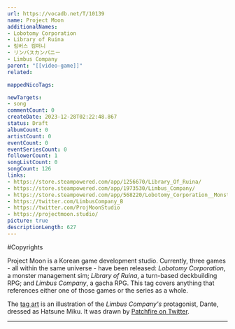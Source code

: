 ```yaml
---
url: https://vocadb.net/T/10139
name: Project Moon
additionalNames: 
- Lobotomy Corporation
- Library of Ruina
- 림버스 컴퍼니
- リンバスカンパニー
- Limbus Company
parent: "[[video-game]]"
related:

mappedNicoTags:

newTargets:
- song
commentCount: 0
createDate: 2023-12-28T02:22:48.867
status: Draft
albumCount: 0
artistCount: 0
eventCount: 0
eventSeriesCount: 0
followerCount: 1
songListCount: 0
songCount: 126
links: 
- https://store.steampowered.com/app/1256670/Library_Of_Ruina/
- https://store.steampowered.com/app/1973530/Limbus_Company/
- https://store.steampowered.com/app/568220/Lobotomy_Corporation__Monster_Management_Simulation/
- https://twitter.com/LimbusCompany_B
- https://twitter.com/ProjMoonStudio
- https://projectmoon.studio/
picture: true
descriptionLength: 627
---
```


#Copyrights

Project Moon is a Korean game development studio. Currently, three games - all within the same universe - have been released: *Lobotomy Corporation*, a monster management sim; *Library of Ruina*, a turn-based deckbuilding RPG; and *Limbus Company*, a gacha RPG. This tag covers anything that references either one of those games or the series as a whole.

The [tag art](https://twitter.com/I_missed_window/status/1731857026790064547) is an illustration of the *Limbus Company's* protagonist, Dante, dressed as Hatsune Miku. It was drawn by [Patchfire on Twitter](https://twitter.com/I_missed_window/status/1731857026790064547).

---

